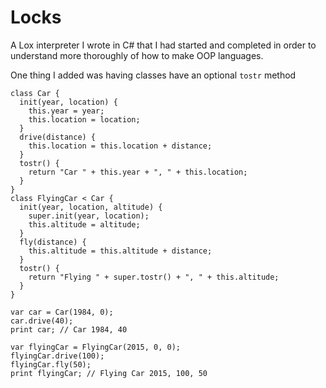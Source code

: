 # Locks
A Lox interpreter I wrote in C# that I had started and completed in order to understand more thoroughly of how to make OOP languages.

One thing I added was having classes have an optional `tostr` method

```
class Car {
  init(year, location) {
    this.year = year;
    this.location = location;
  }
  drive(distance) {
    this.location = this.location + distance;
  }
  tostr() {
    return "Car " + this.year + ", " + this.location;
  }
}
class FlyingCar < Car {
  init(year, location, altitude) {
    super.init(year, location);
    this.altitude = altitude;
  }
  fly(distance) {
    this.altitude = this.altitude + distance;
  }
  tostr() {
    return "Flying " + super.tostr() + ", " + this.altitude;
  }
}

var car = Car(1984, 0);
car.drive(40);
print car; // Car 1984, 40

var flyingCar = FlyingCar(2015, 0, 0);
flyingCar.drive(100);
flyingCar.fly(50);
print flyingCar; // Flying Car 2015, 100, 50
```
